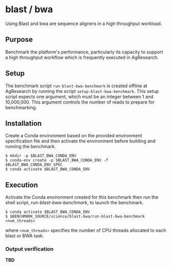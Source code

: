 # blast / bwa

Using Blast and bwa are sequence aligners in a high throughput workload.

## Purpose
Benchmark the platform's performance, particularly its capacity to support a high throughput workflow which is frequently executed in AgResearch.

## Setup
The benchmark script `run-blast-bwa-benchmark` is created offline at AgResearch by running the script `setup-blast-bwa-benchmark`.  This setup script expects one argument, which must be an integer between 1 and 10,000,000.  This argument controls the number of reads to prepare for benchmarking.

## Installation

Create a Conda environment based on the provided environment specification file and then activate the environment before building and running the benchmark.

```
$ mkdir -p $BLAST_BWA_CONDA_ENV
$ conda-env create -p $BLAST_BWA_CONDA_ENV -f $BLAST_BWA_CONDA_ENV_SPEC
$ conda activate $BLAST_BWA_CONDA_ENV
```

## Execution

Activate the Conda environment created for this benchmark then run the shell script, *run-blast-bwa-benchmark*, to launch the benchmark.

```
$ conda activate $BLAST_BWA_CONDA_ENV
$ $BENCHMARK_SOURCE/science/blast-bwa/run-blast-bwa-benchmark <num_threads>
```

where ```<num_threads>``` specifies the number of CPU threads allocated to each blast or BWA task.

### Output verification

**TBD**
